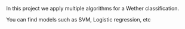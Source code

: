 In this project we apply multiple algorithms for a Wether classification.

You can find models such as SVM, Logistic regression, etc
